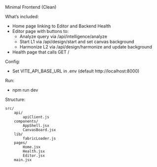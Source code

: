 Minimal Frontend (Clean)

What’s included:
- Home page linking to Editor and Backend Health
- Editor page with buttons to:
	- Analyze query via /api/intelligence/analyze
	- Start L1 via /api/design/start and set canvas background
	- Harmonize L2 via /api/design/harmonize and update background
- Health page that calls GET /

Config:
- Set VITE_API_BASE_URL in .env (default http://localhost:8000)

Run:
- npm run dev

Structure:
```
src/
	api/
		apiClient.js
	components/
		AppShell.jsx
		CanvasBoard.jsx
	lib/
		fabricLoader.js
	pages/
		Home.jsx
		Health.jsx
		Editor.jsx
	main.jsx
```
